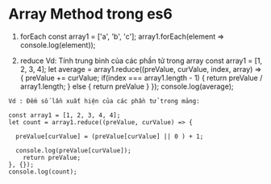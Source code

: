 # Array Method trong es6
  1. forEach
    const array1 = ['a', 'b', 'c'];
    array1.forEach(element => console.log(element));

  2. reduce
    Vd: Tính trung bình của các phần tử trong array
    const array1 = [1, 2, 3, 4];
    let average = array1.reduce((preValue, curValue, index, array) => {
      preValue += curValue;
        if(index === array1.length - 1) {
        return preValue / array1.length;
        }
        else {
        return preValue
        }
    });
    console.log(average);

    Vd : Đếm số lần xuất hiện của các phần tử trong mảng:

    const array1 = [1, 2, 3, 4, 4];
    let count = array1.reduce((preValue, curValue) => {
      
      preValue[curValue] = (preValue[curValue] || 0 ) + 1;
      
      console.log(preValue[curValue]);
        return preValue;
    }, {});
    console.log(count);